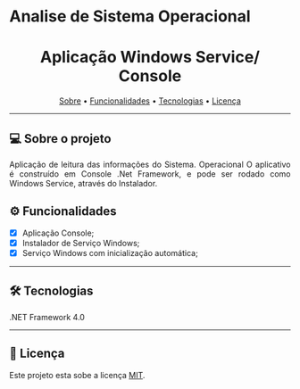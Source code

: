 # Analise de Sistema Operacional

<h1 align="center">Aplicação Windows Service/ Console</h1>

<a href="https://github.com/renanranzani/Analise_Sistema_WinService/blob/master/assets/Service.PNG" align="center" >

<p align="center">
 <a href="#-sobre-o-projeto">Sobre</a> •
 <a href="#%EF%B8%8F-funcionalidades">Funcionalidades</a> •
 <a href="#-tecnologias">Tecnologias</a> •  
 <a href="#user-content--licença">Licença</a>
</p>

---
## 💻 Sobre o projeto
  
<p align="justify">
  Aplicação de leitura das informações do Sistema. Operacional O aplicativo é construído em Console .Net Framework, e pode ser rodado como Windows Service, através do Instalador. 
</p>

## ⚙️ Funcionalidades

 - [x] Aplicação Console;
 - [x] Instalador de Serviço Windows;
 - [x] Serviço Windows com inicialização automática;

---
## 🛠 Tecnologias

.NET Framework 4.0

---
## 📝 Licença

Este projeto esta sobe a licença [MIT](./LICENSE).
